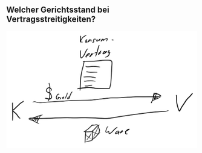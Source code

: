 <!-- TITLE: Recht -->
<!-- SUBTITLE: Recht vom 25.4.18 -->

## Welcher Gerichtsstand bei Vertragsstreitigkeiten?

![echtpyramid](uploads/images/Skizze.png)